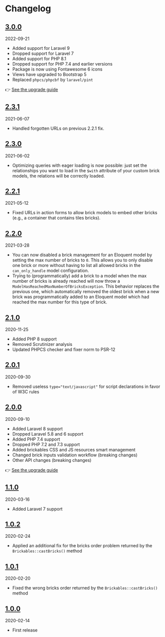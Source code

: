 # Changelog

## [3.0.0](https://github.com/Okipa/laravel-brickables/compare/3.0.0...2.3.1)

2022-09-21

* Added support for Laravel 9
* Dropped support for Laravel 7
* Added support for PHP 8.1
* Dropped support for PHP 7.4 and earlier versions
* Package is now using Fontawesome 6 icons
* Views have upgraded to Bootstrap 5
* Replaced `phpcs/phpcbf` by `laravel/pint`

:point_right: [See the upgrade guide](/docs/upgrade-guides/from-v2-to-v3.md)

## [2.3.1](https://github.com/Okipa/laravel-brickables/compare/2.3.0...2.3.1)

2021-06-07

* Handled forgotten URLs on previous 2.2.1 fix.

## [2.3.0](https://github.com/Okipa/laravel-brickables/compare/2.2.1...2.3.0)

2021-06-02

* Optimizing queries with eager loading is now possible: just set the relationships you want to load in the `$with` attribute of your custom brick models, the relations will be correctly loaded.

## [2.2.1](https://github.com/Okipa/laravel-brickables/compare/2.2.0...2.2.1)

2021-05-12

* Fixed URLs in action forms to allow brick models to embed other bricks (e.g., a container that contains tiles bricks).

## [2.2.0](https://github.com/Okipa/laravel-brickables/compare/2.1.0...2.2.0)

2021-03-28

* You can now disabled a brick management for an Eloquent model by setting the max number of bricks to `0`. This allows you to only disable one brick or more without having to list all allowed bricks in the `can_only_handle` model configuration.
* Trying to (programmatically) add a brick to a model when the max number of bricks is already reached will now throw a `ModelHasReachedMaxNumberOfBricksException`. This behavior replaces the previous one, which automatically removed the oldest brick when a new brick was programmatically added to an Eloquent model which had reached the max number for this type of brick.

## [2.1.0](https://github.com/Okipa/laravel-brickables/compare/2.0.1...2.1.0)

2020-11-25

* Added PHP 8 support
* Removed Scrutinizer analysis
* Updated PHPCS checker and fixer norm to PSR-12

## [2.0.1](https://github.com/Okipa/laravel-brickables/compare/2.0.0...2.0.1)

2020-09-30

* Removed useless `type="text/javascript"` for script declarations in favor of W3C rules

## [2.0.0](https://github.com/Okipa/laravel-brickables/compare/1.1.0...2.0.0)

2020-09-10

* Added Laravel 8 support
* Dropped Laravel 5.8 and 6 support
* Added PHP 7.4 support
* Dropped PHP 7.2 and 7.3 support
* Added brickables CSS and JS resources smart management
* Changed brick inputs validation workflow (breaking changes)
* Other API changes (breaking changes)

:point_right: [See the upgrade guide](/docs/upgrade-guides/from-v1-to-v2.md)

## [1.1.0](https://github.com/Okipa/laravel-brickables/compare/1.0.2...1.1.0)

2020-03-16

* Added Laravel 7 support

## [1.0.2](https://github.com/Okipa/laravel-brickables/compare/1.0.1...1.0.2)

2020-02-24

* Applied an additional fix for the bricks order problem returned by the `Brickables::castBricks()` method

## [1.0.1](https://github.com/Okipa/laravel-brickables/compare/1.0.0...1.0.1)

2020-02-20

* Fixed the wrong bricks order returned by the `Brickables::castBricks()` method

## [1.0.0](https://github.com/Okipa/laravel-brickables/compare/1.0.0...1.0.0)

2020-02-14

* First release
